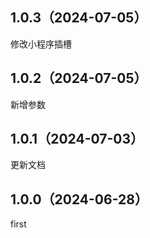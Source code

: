 ## 1.0.3（2024-07-05）
修改小程序插槽
## 1.0.2（2024-07-05）
新增参数
## 1.0.1（2024-07-03）
更新文档
## 1.0.0（2024-06-28）
first

